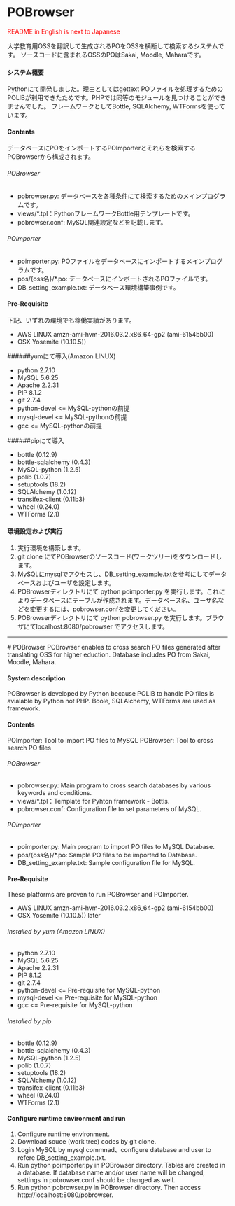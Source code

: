 # POBrowser
<font color="red">README in English is next to Japanese</font> 

大学教育用OSSを翻訳して生成されるPOをOSSを横断して検索するシステムです。
ソースコードに含まれるOSSのPOはSakai, Moodle, Maharaです。
#### システム概要
Pythonにて開発しました。理由としてはgettext POファイルを処理するためのPOLIBが利用できたためです。PHPでは同等のモジュールを見つけることができませんでした。
フレームワークとしてBottle, SQLAlchemy, WTFormsを使っています。

#### Contents
データベースにPOをインポートするPOImporterとそれらを検索するPOBrowserから構成されます。

###### POBrowser
* pobrowser.py: データベースを各種条件にて検索するためのメインプログラムです。
* views/*.tpl：PythonフレームワークBottle用テンプレートです。
* pobrowser.conf: MySQL関連設定などを記載します。

###### POImporter
* poimporter.py: POファイルをデータベースにインポートするメインプログラムです。
* pos/{oss名}/*.po: データベースにインポートされるPOファイルです。
* DB_setting_example.txt: データベース環境構築事例です。

#### Pre-Requisite
下記、いずれの環境でも稼働実績があります。
* AWS LINUX amzn-ami-hvm-2016.03.2.x86_64-gp2 (ami-6154bb00)
* OSX Yosemite (10.10.5))

######yumにて導入(Amazon LINUX)
* python 2.7.10
* MySQL 5.6.25
* Apache 2.2.31
* PIP 8.1.2
* git  2.7.4
* python-devel  <= MySQL-pythonの前提
* mysql-devel  <= MySQL-pythonの前提
* gcc  <= MySQL-pythonの前提

######pipにて導入
* bottle (0.12.9)
* bottle-sqlalchemy (0.4.3)
* MySQL-python (1.2.5) 
* polib (1.0.7)
* setuptools (18.2)
* SQLAlchemy (1.0.12)
* transifex-client (0.11b3)
* wheel (0.24.0)
* WTForms (2.1)

#### 環境設定および実行
1. 実行環境を構築します。
2. git clone にてPOBrowserのソースコード(ワークツリー)をダウンロードします。
3. MySQLにmysqlでアクセスし、DB_setting_example.txtを参考にしてデータベースおよびユーザを設定します。
4. POBrowserディレクトリにて python poimporter.py を実行します。これによりデータペースにテーブルが作成されます。データベース名、ユーザ名などを変更するには、pobrowser.confを変更してください。
5. POBrowserディレクトリにて python pobrowser.py を実行します。ブラウザにてlocalhost:8080/pobrowser でアクセスします。

<HR>
# POBrowser
POBrowser enables to cross search PO files generated after translating OSS for higher eduction.
Database includes PO from Sakai, Moodle, Mahara.

#### System description
POBrowser is developed by Python because POLIB to handle PO files is avialable by Python not PHP. Boole, SQLAlchemy, WTForms are used as framework.

#### Contents
POImporter: Tool to import PO files to MySQL
POBrowser: Tool to cross search PO files

###### POBrowser
* pobrowser.py: Main program to cross search databases by various keywords and conditions.
* views/*.tpl：Template for Pyhton framework - Bottls.
* pobrowser.conf: Configuration file to set parameters of MySQL.

###### POImporter
* poimporter.py: Main program to import PO files to MySQL Database.
* pos/{oss名}/*.po: Sample PO files to be imported to Database.
* DB_setting_example.txt: Sample configuration file for MySQL.

#### Pre-Requisite
These platforms are proven to run POBrowser and POImporter.
* AWS LINUX amzn-ami-hvm-2016.03.2.x86_64-gp2 (ami-6154bb00)
* OSX Yosemite (10.10.5)) later

###### Installed by yum (Amazon LINUX)
* python 2.7.10
* MySQL 5.6.25
* Apache 2.2.31
* PIP 8.1.2
* git  2.7.4
* python-devel  <= Pre-requisite for MySQL-python
* mysql-devel  <= Pre-requisite for MySQL-python
* gcc  <= Pre-requisite for MySQL-python

###### Installed by pip
* bottle (0.12.9)
* bottle-sqlalchemy (0.4.3)
* MySQL-python (1.2.5) 
* polib (1.0.7)
* setuptools (18.2)
* SQLAlchemy (1.0.12)
* transifex-client (0.11b3)
* wheel (0.24.0)
* WTForms (2.1)

#### Configure runtime environment and run
1. Configure runtime environment.
2. Download souce (work tree) codes by git clone.
3. Login MySQL by mysql commnad、configure database and user to refere DB_setting_example.txt.
4. Run python poimporter.py in POBrowser directory. Tables are created in a database. If database name and/or user name will be changed, settings in pobrowser.conf should be changed as well.
5. Run python pobrowser.py in POBrowser directory. Then access http://localhost:8080/pobrowser.